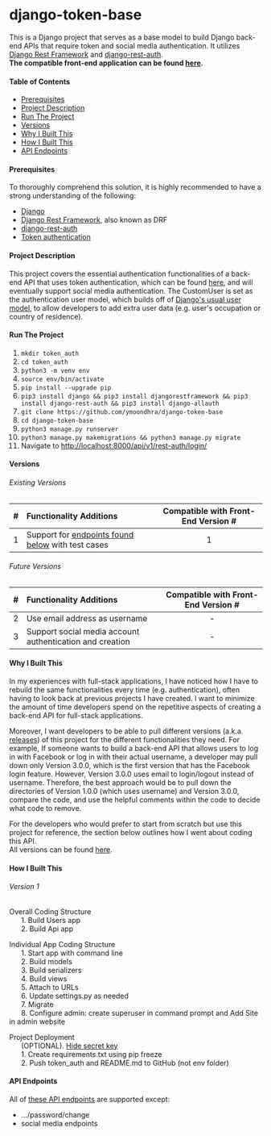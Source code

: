 # django-token-base
This is a Django project that serves as a base model to build Django back-end APIs that require token and social media authentication. It utilizes [Django Rest Framework](https://www.django-rest-framework.org/) and [django-rest-auth](https://github.com/Tivix/django-rest-auth).   
**The compatible front-end application can be found [here](https://github.com/ymoondhra/tokenAuthFront).** 

#### Table of Contents ####
  * [Prerequisites](#Prerequisites)
  * [Project Description](#Project-Description)
  * [Run The Project](#Run-The-Project)
  * [Versions](#Versions)
  * [Why I Built This](#Why-I-Built-This)
  * [How I Built This](#How-I-Built-This)
  * [API Endpoints](#API-Endpoints)    

#### Prerequisites ####
To thoroughly comprehend this solution, it is highly recommended to have a strong understanding of the following:
  * [Django](https://www.djangoproject.com/)
  * [Django Rest Framework](https://www.django-rest-framework.org/), also known as DRF
  * [django-rest-auth](https://github.com/Tivix/django-rest-auth)
  * [Token authentication](https://scotch.io/tutorials/the-ins-and-outs-of-token-based-authentication)     

#### Project Description ####
This project covers the essential authentication functionalities of a back-end API that uses token authentication, which can be found [here](https://django-rest-auth.readthedocs.io/en/latest/api_endpoints.html),
and will eventually support social media authentication. The CustomUser is set as the authentication user model, which builds off of [Django's usual user model](https://docs.djangoproject.com/en/2.2/ref/contrib/auth/), 
to allow developers to add extra user data (e.g. user's occupation or country of residence).        

#### Run The Project ####
1. `mkdir token_auth`
2. `cd token_auth`
3. `python3 -m venv env`
4. `source env/bin/activate`
5. `pip install --upgrade pip`
6. `pip3 install django && pip3 install djangorestframework && pip3 install django-rest-auth && pip3 install django-allauth`
7. `git clone https://github.com/ymoondhra/django-token-base`
8. `cd django-token-base`
9. `python3 manage.py runserver`
10. `python3 manage.py makemigrations && python3 manage.py migrate`
11. Navigate to [http://localhost:8000/api/v1/rest-auth/login/](http://localhost:8000/api/v1/rest-auth/login/)    

#### Versions ####

###### Existing Versions ######
|  #  | Functionality Additions | Compatible with Front-End Version # |  
|:---:| :---------------------- | :---------------------------------: |  
|  1  | Support for [endpoints found below](#API-Endpoints) with test cases |    1    | 

###### Future Versions ######
|  #  | Functionality Additions | Compatible with Front-End Version # |  
|:---:| :---------------------- | :---------------------------------: |  
|  2  | Use email address as username |            -                  |
|  3  | Support social media account authentication and creation | -  | 

#### Why I Built This ####
In my experiences with full-stack applications, I have noticed how I have to rebuild the same functionalities every time (e.g. authentication), often having to look back at previous projects I have created. I want to minimize the amount of time developers spend on the repetitive aspects of creating a back-end API for full-stack applications.     

Moreover, I want developers to be able to pull different versions (a.k.a. [releases](https://github.com/ymoondhra/django-token-base/releases)) of this project for the different functionalities they need. For example,
If someone wants to build a back-end API that allows users to log in with Facebook or log in with their actual username, a developer
may pull down only Version 3.0.0, which is the first version that has the Facebook login feature. 
However, Version 3.0.0 uses email to login/logout instead of username. Therefore, the best approach would be to pull down 
the directories of Version 1.0.0 (which uses username) and Version 3.0.0, compare the code, and use the helpful comments within the code
to decide what code to remove.

For the developers who would prefer to start from scratch but use this project for reference, the section below outlines how I went about coding this API.  
All versions can be found [here](https://github.com/ymoondhra/django-token-base/releases).

#### How I Built This ####

###### Version 1 ######
Overall Coding Structure  
&nbsp;&nbsp;&nbsp;&nbsp;&nbsp;&nbsp;1. Build Users app  
&nbsp;&nbsp;&nbsp;&nbsp;&nbsp;&nbsp;2. Build Api app  

Individual App Coding Structure  
&nbsp;&nbsp;&nbsp;&nbsp;&nbsp;&nbsp;1. Start app with command line  
&nbsp;&nbsp;&nbsp;&nbsp;&nbsp;&nbsp;2. Build models  
&nbsp;&nbsp;&nbsp;&nbsp;&nbsp;&nbsp;3. Build serializers  
&nbsp;&nbsp;&nbsp;&nbsp;&nbsp;&nbsp;4. Build views  
&nbsp;&nbsp;&nbsp;&nbsp;&nbsp;&nbsp;5. Attach to URLs  
&nbsp;&nbsp;&nbsp;&nbsp;&nbsp;&nbsp;6. Update settings.py as needed  
&nbsp;&nbsp;&nbsp;&nbsp;&nbsp;&nbsp;7. Migrate  
&nbsp;&nbsp;&nbsp;&nbsp;&nbsp;&nbsp;8. Configure admin: create superuser in command prompt and Add Site in admin website

Project Deployment  
&nbsp;&nbsp;&nbsp;&nbsp;&nbsp;&nbsp;(OPTIONAL). [Hide secret key](https://stackoverflow.com/questions/4906977/how-to-access-environment-variable-values)  
&nbsp;&nbsp;&nbsp;&nbsp;&nbsp;&nbsp;1. Create requirements.txt using pip freeze    
&nbsp;&nbsp;&nbsp;&nbsp;&nbsp;&nbsp;2. Push token_auth and README.md to GitHub (not env folder)


#### API Endpoints ####
All of [these API endpoints](https://django-rest-auth.readthedocs.io/en/latest/api_endpoints.html) are supported except:
  * .../password/change    
  * social media endpoints   
  

